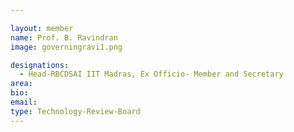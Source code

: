 ```yaml
---

layout: member
name: Prof. B. Ravindran
image: governingravi1.png

designations:
  - Head-RBCDSAI IIT Madras, Ex Officio- Member and Secretary
area:
bio:
email:
type: Technology-Review-Board
---
```

